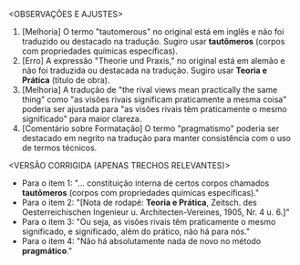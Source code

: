 <OBSERVAÇÕES E AJUSTES>
1. [Melhoria] O termo "tautomerous" no original está em inglês e não foi traduzido ou destacado na tradução. Sugiro usar **tautômeros** (corpos com propriedades químicas específicas).
2. [Erro] A expressão "Theorie und Praxis," no original está em alemão e não foi traduzida ou destacada na tradução. Sugiro usar **Teoria e Prática** (título de obra).
3. [Melhoria] A tradução de "the rival views mean practically the same thing" como "as visões rivais significam praticamente a mesma coisa" poderia ser ajustada para "as visões rivais têm praticamente o mesmo significado" para maior clareza.
4. [Comentário sobre Formatação] O termo "pragmatismo" poderia ser destacado em negrito na tradução para manter consistência com o uso de termos técnicos.

<VERSÃO CORRIGIDA (APENAS TRECHOS RELEVANTES)>
- Para o item 1: "... constituição interna de certos corpos chamados **tautômeros** (corpos com propriedades químicas específicas)."
- Para o item 2: "[Nota de rodapé: **Teoria e Prática**, Zeitsch. des Oesterreichischen Ingenieur u. Architecten-Vereines, 1905, Nr. 4 u. 6.]"
- Para o item 3: "Ou seja, as visões rivais têm praticamente o mesmo significado, e significado, além do prático, não há para nós."
- Para o item 4: "Não há absolutamente nada de novo no método **pragmático**."